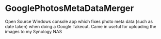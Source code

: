 # GooglePhotosMetaDataMerger
Open Source Windows console app which fixes photo meta data (such as date taken) when doing a Google Takeout.
Came in useful for uploading the images to my Synology NAS
